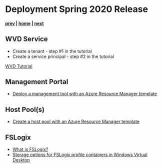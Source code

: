 # Deployment Spring 2020 Release

#### [prev](./deployment-f19.md) | [home](./welcome.md)  | [next](./management.md)

## WVD Service 
- Create a tenant - step #1 in the tutorial
- Create a service principal - step #2 in the tutorial

[WVD Tutorial](https://docs.microsoft.com/en-us/azure/virtual-desktop/tenant-setup-azure-active-directory)

## Management Portal

- [Deploy a management tool with an Azure Resource Manager template](https://docs.microsoft.com/en-us/azure/virtual-desktop/manage-resources-using-ui)

## Host Pool(s)

- [Create a host pool with an Azure Resource Manager template](https://docs.microsoft.com/en-us/azure/virtual-desktop/create-host-pools-arm-template)

## FSLogix
- [What is FSLogix?](https://docs.microsoft.com/en-us/fslogix/overview)
- [Storage options for FSLogix profile containers in Windows Virtual Desktop](https://docs.microsoft.com/en-us/azure/virtual-desktop/fslogix-containers-azure-files)
